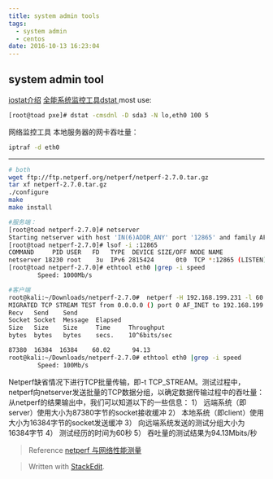 ```yaml
---
title: system admin tools
tags:
  - system admin
  - centos
date: 2016-10-13 16:23:04
---
```


## system admin tool ##
[iostat介绍](http://blog.chinaunix.net/uid-10915175-id-3246219.html%22iostat%E4%BB%8B%E7%BB%8D%22)
[全能系统监控工具dstat ](http://blog.chinaunix.net/uid-10915175-id-4543091.html)
most use: 
```sh
[root@toad pxe]# dstat -cmsdnl -D sda3 -N lo,eth0 100 5
```
网络监控工具
本地服务器的网卡吞吐量：
```sh
iptraf -d eth0
```

----------
```sh
# both
wget ftp://ftp.netperf.org/netperf/netperf-2.7.0.tar.gz
tar xf netperf-2.7.0.tar.gz
./configure
make
make install

#服务端：
[root@toad netperf-2.7.0]# netserver
Starting netserver with host 'IN(6)ADDR_ANY' port '12865' and family AF_UNSPEC
[root@toad netperf-2.7.0]# lsof -i :12865
COMMAND     PID USER   FD   TYPE  DEVICE SIZE/OFF NODE NAME
netserver 18230 root    3u  IPv6 2815424      0t0  TCP *:12865 (LISTEN)
[root@toad netperf-2.7.0]# ethtool eth0 |grep -i speed
        Speed: 1000Mb/s

#客户端
root@kali:~/Downloads/netperf-2.7.0#  netperf -H 192.168.199.231 -l 60
MIGRATED TCP STREAM TEST from 0.0.0.0 () port 0 AF_INET to 192.168.199.231 () port 0 AF_INET
Recv   Send    Send
Socket Socket  Message  Elapsed
Size   Size    Size     Time     Throughput
bytes  bytes   bytes    secs.    10^6bits/sec

87380  16384  16384    60.02      94.13
root@kali:~/Downloads/netperf-2.7.0# ethtool eth0 |grep -i speed
        Speed: 100Mb/s
```
Netperf缺省情况下进行TCP批量传输，即-t TCP_STREAM。测试过程中，netperf向netserver发送批量的TCP数据分组，以确定数据传输过程中的吞吐量：
 从netperf的结果输出中，我们可以知道以下的一些信息：
1）	远端系统（即server）使用大小为87380字节的socket接收缓冲
2）	本地系统（即client）使用大小为16384字节的socket发送缓冲
3）	向远端系统发送的测试分组大小为16384字节
4）	测试经历的时间为60秒
5）	吞吐量的测试结果为94.13Mbits/秒
> Reference [netperf 与网络性能测量](https://www.ibm.com/developerworks/cn/linux/l-netperf/)


> Written with [StackEdit](https://stackedit.io/).
